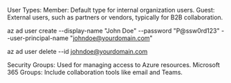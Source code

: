 User Types:
Member: Default type for internal organization users.
Guest: External users, such as partners or vendors, typically for B2B collaboration.

az ad user create --display-name "John Doe" --password "P@ssw0rd123" --user-principal-name "johndoe@yourdomain.com"

az ad user delete --id johndoe@yourdomain.com




Security Groups: Used for managing access to Azure resources.
Microsoft 365 Groups: Include collaboration tools like email and Teams.